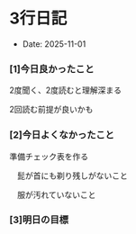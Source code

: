 # 3行日記

- Date: 2025-11-01

### [1]今日良かったこと

2度聞く、2度読むと理解深まる

2回読む前提が良いかも





### [2]今日よくなかったこと

準備チェック表を作る

　髭が首にも剃り残しがないこと

　服が汚れていないこと





### [3]明日の目標

